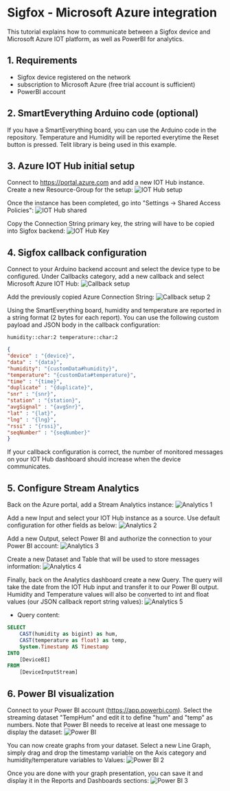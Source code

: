 # Sigfox - Microsoft Azure integration
This tutorial explains how to communicate between a Sigfox device and Microsoft Azure IOT platform, as well as PowerBI for analytics.

## 1. Requirements
- Sigfox device registered on the network
- subscription to Microsoft Azure (free trial account is sufficient)
- PowerBI account

## 2. SmartEverything Arduino code (optional)
If you have a SmartEverything board, you can use the Arduino code in the repository. Temperature and Humidity will be reported everytime the Reset button is pressed.
Telit library is being used in this example.

## 3. Azure IOT Hub initial setup
Connect to https://portal.azure.com and add a new IOT Hub instance.
Create a new Resource-Group for the setup:
![IOT Hub setup](./images/Capture0.PNG)

Once the instance has been completed, go into "Settings -> Shared Access Policies":
![IOT Hub shared](./images/Capture1.PNG)

Copy the Connection String primary key, the string will have to be copied into Sigfox backend:
![IOT Hub Key](./images/Capture2.PNG)

## 4. Sigfox callback configuration
Connect to your Arduino backend account and select the device type to be configured.
Under Callbacks category, add a new callback and select Microsoft Azure IOT Hub:
![Callback setup](./images/Capture13.PNG)

Add the previously copied Azure Connection String:
![Callback setup 2](./images/Capture12.PNG)

Using the SmartEverything board, humidity and temperature are reported in a string format (2 bytes for each report). You can use the following custom payload and JSON body in the callback configuration:

`humidity::char:2 temperature::char:2`

```json
{
"device" : "{device}",
"data" : "{data}",
"humidity": "{customData#humidity}",
"temperature": "{customData#temperature}",
"time" : "{time}",
"duplicate" : "{duplicate}",
"snr" : "{snr}",
"station" : "{station}",
"avgSignal" : "{avgSnr}",
"lat" : "{lat}",
"lng" : "{lng}",
"rssi" : "{rssi}",
"seqNumber" : "{seqNumber}"
}
```

If your callback configuration is correct, the number of monitored messages on your IOT Hub dashboard should increase when the device communicates.

## 5. Configure Stream Analytics
Back on the Azure portal, add a Stream Analytics instance:
![Analytics 1](./images/Capture4.PNG)

Add a new Input and select your IOT Hub instance as a source. Use default configuration for other fields as below:
![Analytics 2](./images/Capture5.PNG)

Add a new Output, select Power BI and authorize the connection to your Power BI account:
![Analytics 3](./images/Capture6.PNG)

Create a new Dataset and Table that will be used to store messages information:
![Analytics 4](./images/Capture7.PNG)

Finally, back on the Analytics dashboard create a new Query.
The query will take the date from the IOT Hub input and transfer it to our Power BI output. Humidity and Temperature values will also be converted to int and float values (our JSON callback report string values):
![Analytics 5](./images/Capture8.PNG)

- Query content:
```sql
SELECT
    CAST(humidity as bigint) as hum,
    CAST(temperature as float) as temp,
    System.Timestamp AS Timestamp
INTO
    [DeviceBI]
FROM
    [DeviceInputStream]
```

## 6. Power BI visualization
Connect to your Power BI account (https://app.powerbi.com). Select the streaming dataset "TempHum" and edit it to define "hum" and "temp" as numbers.
Note that Power BI needs to receive at least one message to display the dataset:
![Power BI](./images/Capture9.PNG)

You can now create graphs from your dataset. Select a new Line Graph, simply drag and drop the timestamp variable on the Axis category and humidity/temperature variables to Values:
![Power BI 2](./images/Capture10.PNG)

Once you are done with your graph presentation, you can save it and display it in the Reports and Dashboards sections:
![Power BI 3](./images/Capture11.PNG)
